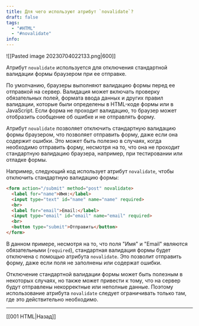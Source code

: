 ```yaml
---
title: Для чего используют атрибут `novalidate`?
draft: false
tags:
  - "#HTML"
  - "#novalidate"
info:
---
```

![[Pasted image 20230704022133.png|600]]

Атрибут `novalidate` используется для отключения стандартной валидации формы браузером при ее отправке.

По умолчанию, браузеры выполняют валидацию формы перед ее отправкой на сервер. Валидация может включать проверку обязательных полей, формата ввода данных и других правил валидации, которые были определены в HTML-коде формы или в JavaScript. Если форма не проходит валидацию, то браузер может отобразить сообщение об ошибке и не отправлять форму.

Атрибут `novalidate` позволяет отключить стандартную валидацию формы браузером, что позволяет отправить форму, даже если она содержит ошибки. Это может быть полезно в случаях, когда необходимо отправить форму, несмотря на то, что она не проходит стандартную валидацию браузера, например, при тестировании или отладке формы.

Например, следующий код использует атрибут `novalidate`, чтобы отключить стандартную валидацию формы:

```html
<form action="/submit" method="post" novalidate>
  <label for="name">Имя:</label>
  <input type="text" id="name" name="name" required>
  <br>
  <label for="email">Email:</label>
  <input type="email" id="email" name="email" required>
  <br>
  <button type="submit">Отправить</button>
</form>
```

В данном примере, несмотря на то, что поля "Имя" и "Email" являются обязательными (`required`), стандартная валидация формы будет отключена с помощью атрибута `novalidate`. Это позволит отправить форму, даже если поля не заполнены или содержат ошибки.

Отключение стандартной валидации формы может быть полезным в некоторых случаях, но также может привести к тому, что на сервер будут отправлены некорректные или неполные данные. Поэтому использование атрибута `novalidate` следует ограничивать только там, где это действительно необходимо.

---

[[001 HTML|Назад]]
